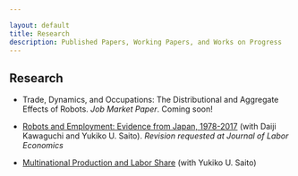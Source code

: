 ```yaml
---

layout: default
title: Research
description: Published Papers, Working Papers, and Works on Progress
---
```


## Research

- Trade, Dynamics, and Occupations: The Distributional and Aggregate Effects of Robots. *Job Market Paper*. Coming soon!




- [Robots and Employment: Evidence from Japan, 1978-2017](./assets/papers/robot_japan_201030.pdf) (with Daiji Kawaguchi and Yukiko U. Saito). *Revision requested at Journal of Labor Economics*

  

- [Multinational Production and Labor Share](./assets/papers/multinational_thaiflood_201031.pdf) (with Yukiko U. Saito)

  

